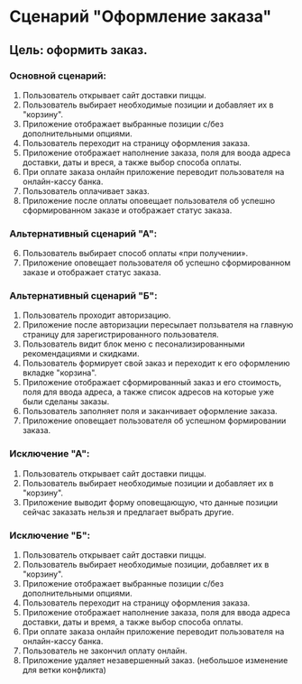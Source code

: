 # Сценарий "Оформление заказа"
## Цель: оформить заказ.
### Основной сценарий:
1. Пользователь открывает сайт доставки пиццы.
2. Пользователь выбирает необходимые позиции и добавляет их в "корзину".
3. Приложение отображает выбранные позиции с/без дополнительными опциями.
4. Пользователь переходит на страницу оформления заказа.
5. Приложение отображает наполнение заказа, поля для воода адреса доставки, даты и вреся, а также выбор способа оплаты.
6. При оплате заказа онлайн приложение переводит пользователя на онлайн-кассу банка.
7. Пользователь оплачивает заказ.
8. Приложение после оплаты оповещает пользователя об успешно сформированном заказе и отображает статус заказа.
### Альтернативный сценарий "А":
6. Пользователь выбирает способ оплаты «при получении».
7. Приложение оповещает пользователя об успешно сформированном заказе и отображает статус заказа.
### Альтернативный сценарий "Б":
1. Пользователь проходит авторизацию.
2. Приложение после авторизации пересылает ползьвателя на главную страницу для зарегистрированного пользователя.
3. Пользователь видит блок меню с песонализированными рекомендациями и скидками.
4. Пользователь формирует свой заказ и переходит к его оформлению вкладке "корзина".
5. Приложение отображает сформированный заказ и его стоимость, поля для ввода адреса, а также список адресов на которые уже были сделаны заказы.
6. Пользователь заполняет поля и заканчивает оформление заказа.
7. Приложение оповещает пользователя об успешном формировании заказа.
### Исключение "А":
1. Пользователь открывает сайт доставки пиццы.
2. Пользователь выбирает необходимые позиции и добавляет их в "корзину".
3. Приложение выводит форму оповещающую, что данные позиции сейчас заказать нельзя и предлагает выбрать другие. 
### Исключение "Б":
1. Пользователь открывает сайт доставки пиццы.
2. Пользователь выбирает необходимые позиции, добавляет их в "корзину".
3. Приложение отображает выбранные позиции с/без дополнительными опциями.
4. Пользователь переходит на страницу оформления заказа.
5. Приложение отображает наполнение заказа, поля для ввода адреса  доставки, даты и время, а также выбор способа оплаты.
6. При оплате заказа онлайн приложение переводит пользователя на онлайн-кассу банка.
7. Пользователь не закончил оплату онлайн.
8. Приложение удаляет незавершенный заказ. (небольшое изменение для ветки конфликта)